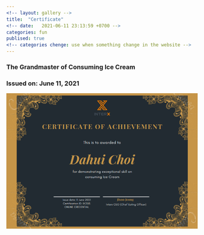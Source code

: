 ```yaml
---
<!-- layout: gallery -->
title:  "Certificate"
<!-- date:   2021-06-11 23:13:59 +0700 -->
categories: fun
publised: true
<!-- categories chenge: use when something change in the website -->
---
```

### 
### The Grandmaster of Consuming Ice Cream
### Issued on:  June 11, 2021

<!-- <embed src="https://oattao.github.io/dh.pdf" width="1660" height="1192px" /> -->

<img src="images/certifications/dh.png" align="center" class="img-responsive" alt="">


<!-- ![](https://github.com/oattao/oattao.github.io/blob/master/images/certifications/dh.png) -->